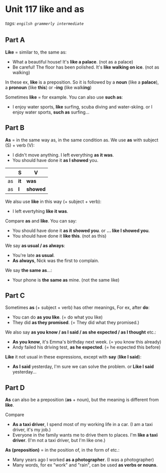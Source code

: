 # Unit 117 **like** and **as**
###### tags: `engilsh grammerly intermediate`

## Part A
**Like** = similar to, the same as:
- What a beautiful house! It's **like a palace**. (not as a palace)
- Be careful! The floor has been polished. It's **like walking on ice**. (not as walking)

In these ex, **like** is a preposition. So it is followed by a **noun** (like a **palace**), a **pronoun** (like **this**) or **-ing** (like walk**ing**)

Sometimes **like** = for example. You can also use **such as**:
- I enjoy water sports, **like** surfing, scuba diving and water-skiing. or I enjoy water sports, **such as** surfing...

## Part B
**As** = in the same way as, in the same condition as.
We use **as** with subject (S) + verb (V):
- I didn't move anything. I left everything **as it was**.
- You should have done it **as I showed** you.

|     | S      | V          |
| --- | ------ | ---------- |
| as  | **it** | **was**    |
| as  | **I**  | **showed** |

We alsu use **like** in this way (+ subject + verb):
- I left evertyhing **like it was**.

Compare **as** and **like**. You can say:
- You should have done it **as it showed you**. or **... like I showed you**. 
- You should have done it **like this**. (not as this)

We say **as usual / as always**:
- You're late **as usual**.
- **As always**, Nick was the first to complain.

We say **the same as**...:
- Your phone is **the same as** mine. (not the same like)

## Part C
Sometimes **as** (+ subject + verb) has other meanings, For ex, after **do**:
- You can do **as you like**. (= do what you like)
- They did **as they promised**. (= They did what they promised.)

We also say **as you know / as I said / as she expected / as I thought** etc.:
- **As you know**, it's Emma's birthday next week. (= you know this already)
- Andy failed his driving test, **as he expected**. (= he expected this before)

**Like** it not usual in these expressions, except with **say** (**like I said**):
- **As I said** yesterday, I'm sure we can solve the problem. or **Like I said** yesterday...

## Part D
**As** can also be a preposition (**as** + noun), but the meaning is different from **like**.

Compare
- **As a taxi driver**, I spend most of my working life in a car. (I am a taxi driver, it's my job.)
- Everyone in the family wants me to drive them to places. I'm **like a taxi driver**. (I'm not a taxi driver, but I'm like one.)

**As (preposition)** = in the position of, in the form of etc.:
- Many years ago I worked **as a photographer**. (I was a photographer)
- Many words, for ex "work" and "rain", can be used **as verbs or nouns**.